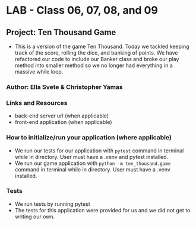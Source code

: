 # LAB - Class 06, 07, 08, and 09

## Project: Ten Thousand Game

- This is a version of the game Ten Thousand. Today we tackled keeping track of the score, rolling the dice, and banking of points. We have refactored our code to include our Banker class and broke our play method into smaller method so we no longer had everything in a massive while loop.

### Author: Ella Svete & Christopher Yamas

### Links and Resources

- back-end server url (when applicable)
- front-end application (when applicable)

### How to initialize/run your application (where applicable)

- We run our tests for our application with `pytest` command in terminal while in directory. User must have a .venv and pytest installed.
- We run our game application with `python -m ten_thousand.game` command in terminal while in directory. User must have a .venv installed.

### Tests

- We run tests by running pytest
- The tests for this application were provided for us and we did not get to writing our own.
